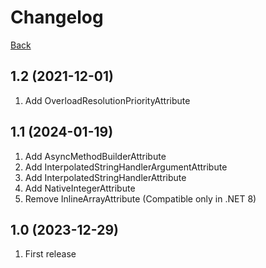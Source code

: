 # Changelog
[Back](README.md)

## 1.2 (2021-12-01)
1. Add OverloadResolutionPriorityAttribute

## 1.1 (2024-01-19)
1. Add AsyncMethodBuilderAttribute
1. Add InterpolatedStringHandlerArgumentAttribute
1. Add InterpolatedStringHandlerAttribute
1. Add NativeIntegerAttribute
1. Remove InlineArrayAttribute (Compatible only in .NET 8)

## 1.0 (2023-12-29)
1. First release
